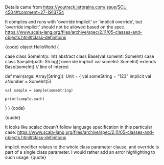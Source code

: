 Details came from https://youtrack.jetbrains.com/issue/SCL-4504#comment=27-1913754

It compiles and runs with 'override implicit' or 'implicit override', but 'override implicit' should not be allowed based on the spec. https://www.scala-lang.org/files/archive/spec/2.11/05-classes-and-objects.html#class-definitions

{code}
object HelloWorld {

  case class SomeInt(x: Int)
  abstract class Base(val someInt: SomeInt)
  case class Sample(path: String)( override implicit val someInt: SomeInt) extends Base(someInt) // line of interest

  def main(args: Array[String]): Unit = {
    val someString = "123"
    implicit val aNumber = SomeInt(5)

    val sample = Sample(someString)

    print(sample.path)
  }
}
{code}

{quote}

It looks like scalac doesn't follow language specification in this particular case:
https://www.scala-lang.org/files/archive/spec/2.11/05-classes-and-objects.html#class-definitions

implicit modifier relates to the whole class parameter clause, and override is part of a single class parameter. I would rather add an error highlighting to such usage.
{quote}
